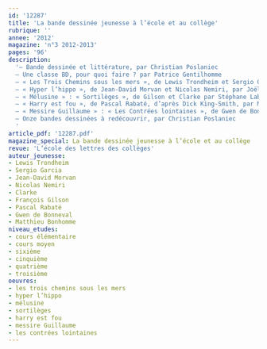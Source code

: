 ```yaml
---
id: '12287'
title: 'La bande dessinée jeunesse à l’école et au collège'
rubrique: ''
annee: '2012'
magazine: 'n°3 2012-2013'
pages: '96'
description: 
  '– Bande dessinée et littérature, par Christian Poslaniec
  – Une classe BD, pour quoi faire ? par Patrice Gentilhomme
  – « Les Trois Chemins sous les mers », de Lewis Trondheim et Sergio Garcia, par Olivier Dufaut
  – « Hyper l’hippo », de Jean-David Morvan et Nicolas Nemiri, par Joëlle Thébault
  – « Mélusine » : « Sortilèges », de Gilson et Clarke par Stéphane Labbe
  – « Harry est fou », de Pascal Rabaté, d’après Dick King-Smith, par Marie-Hélène Giannoni
  – « Messire Guillaume » : « Les Contrées lointaines », de Gwen de Bonneval et Matthieu Bonhomme, par Jean-Pierre Tusseau
  – Onze bandes dessinées à redécouvrir, par Christian Poslaniec
  '
article_pdf: '12287.pdf'
magazine_special: La bande dessinée jeunesse à l’école et au collège
revue: 'L’école des lettres des collèges'
auteur_jeunesse:
- Lewis Trondheim
- Sergio Garcia
- Jean-David Morvan
- Nicolas Nemiri
- Clarke
- François Gilson
- Pascal Rabaté
- Gwen de Bonneval
- Matthieu Bonhomme
niveau_etudes:
- cours élémentaire
- cours moyen
- sixième
- cinquième
- quatrième
- troisième
oeuvres:
- les trois chemins sous les mers
- hyper l’hippo
- mélusine
- sortilèges
- harry est fou
- messire Guillaume
- les contrées lointaines
---
```

